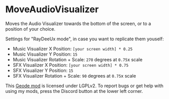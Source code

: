 # MoveAudioVisualizer

Moves the Audio Visualizer towards the bottom of the screen, or to a position of your choice.

Settings for "RayDeeUx mode", in case you want to replicate them youself:
- Music Visualizer X Position: `[your screen width] * 0.25`
- Music Visualizer Y Position: `15`
- Music Visualizer Rotation + Scale: `270` degrees at `0.75`x scale
- SFX Visualizer X Position: `[your screen width] * 0.75`
- SFX Visualizer Y Position: `15`
- SFX Visualizer Rotation + Scale: `90` degrees at `0.75`x scale

This [Geode mod](https://geode-sdk.org) is licensed under LGPLv2. To report bugs or get help with using my mods, press the Discord button at the lower left corner.